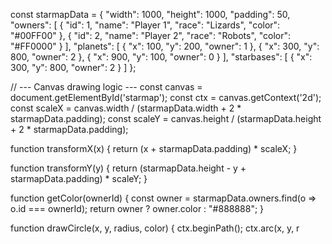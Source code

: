 
const starmapData = {
  "width": 1000,
  "height": 1000,
  "padding": 50,
  "owners": [
    { "id": 1, "name": "Player 1", "race": "Lizards", "color": "#00FF00" },
    { "id": 2, "name": "Player 2", "race": "Robots", "color": "#FF0000" }
  ],
  "planets": [
    { "x": 100, "y": 200, "owner": 1 },
    { "x": 300, "y": 800, "owner": 2 },
    { "x": 900, "y": 100, "owner": 0 }
  ],
  "starbases": [
    { "x": 300, "y": 800, "owner": 2 }
  ]
};

// --- Canvas drawing logic ---
const canvas = document.getElementById('starmap');
const ctx = canvas.getContext('2d');
const scaleX = canvas.width / (starmapData.width + 2 * starmapData.padding);
const scaleY = canvas.height / (starmapData.height + 2 * starmapData.padding);

function transformX(x) {
  return (x + starmapData.padding) * scaleX;
}

function transformY(y) {
  return (starmapData.height - y + starmapData.padding) * scaleY;
}

function getColor(ownerId) {
  const owner = starmapData.owners.find(o => o.id === ownerId);
  return owner ? owner.color : "#888888";
}

function drawCircle(x, y, radius, color) {
  ctx.beginPath();
  ctx.arc(x, y, r

